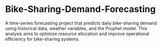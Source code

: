 # Bike-Sharing-Demand-Forecasting
A time-series forecasting project that predicts daily bike-sharing demand using historical data, weather variables, and the Prophet model. This analysis aims to optimize resource allocation and improve operational efficiency for bike-sharing systems.
